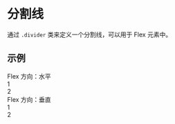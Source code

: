# 分割线

通过 `.divider` 类来定义一个分割线，可以用于 Flex 元素中。

## 示例

<Example>
  <div class="mb-3 font-bold">Flex 方向：水平</div>
  <div class="row gap-2">
    <div>1</div>
    <div class="divider"></div>
    <div>2</div>
  </div>
  <div class="mb-3 mt-6 font-bold">Flex 方向：垂直</div>
  <div class="col gap-2">
    <div>1</div>
    <div class="divider"></div>
    <div>2</div>
  </div>
</Example>
